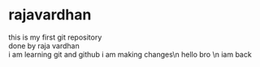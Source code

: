 # rajavardhan
this is my first git repository
<br>
done by raja vardhan<br>
i am learning git and github
i am making changes\n
hello bro \n
iam back
